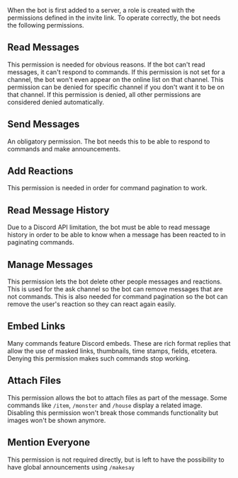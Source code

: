 When the bot is first added to a server, a role is created with the permissions defined in the invite link. To operate correctly, the bot needs the following permissions.

## Read Messages
This permission is needed for obvious reasons. If the bot can't read messages, it can't respond to commands.
If this permission is not set for a channel, the bot won't even appear on the online list on that channel. This permission can be denied for specific channel if you don't want it to be on that channel. If this permission is denied, all other permissions are considered denied automatically.

## Send Messages
An obligatory permission. The bot needs this to be able to respond to commands and make announcements.

## Add Reactions
This permission is needed in order for command pagination to work.

## Read Message History
Due to a Discord API limitation, the bot must be able to read message history in order to be able to know when a message has been reacted to in paginating commands.

## Manage Messages
This permission lets the bot delete other people messages and reactions.
This is used for the ask channel so the bot can remove messages that are not commands.
This is also needed for command pagination so the bot can remove the user's reaction so they can react again easily.

## Embed Links
Many commands feature Discord embeds.
These are rich format replies that allow the use of masked links, thumbnails, time stamps, fields, etcetera.
Denying this permission makes such commands stop working.

## Attach Files
This permission allows the bot to attach files as part of the message.
Some commands like `/item`, `/monster` and `/house` display a related image. Disabling this permission won't break those commands functionality but images won't be shown anymore.

## Mention Everyone
This permission is not required directly, but is left to have the possibility to have global announcements using `/makesay`